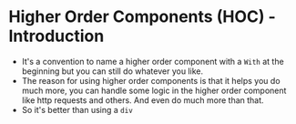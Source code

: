 # Higher Order Components (HOC) - Introduction
- It's a convention to name a higher order component with a `With` at the beginning but you can still do whatever you like.
- The reason for using higher order components is that it helps you do much more, you can handle some logic in the higher order component like http requests and others. And even do much more than that.
- So it's better than using a `div`